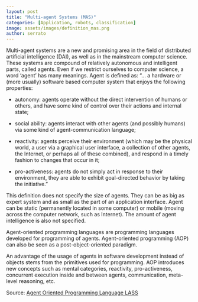 ```yaml
---
layout: post
title: "Multi-agent Systems (MAS)"
categories: [Application, robots, classification]
image: assets/images/definition_mas.png
author: serrato
---
```

Multi-agent systems  are a new and promising area in the field of distributed artificial intelligence (DAI), as well as in the mainstream computer science. These systems are compound of relatively autonomous and intelligent parts, called agents. Even if we restrict ourselves to computer science, a word ‘agent’ has many meanings. Agent is defined as: “… a hardware or (more usually) software based computer system that enjoys the following properties:

* autonomy: agents operate without the direct intervention of humans or others, and have some kind of control over their actions and internal state;

* social ability: agents interact with other agents (and possibly humans) via some kind of agent-communication language;

* reactivity: agents perceive their environment (which may be the physical world, a user via a graphical user interface, a collection of other agents, the Internet, or perhaps all of these combined), and respond in a timely fashion to changes that occur in it;

* pro-activeness: agents do not simply act in response to their environment, they are able to exhibit goal-directed behavior by taking the initiative.”

This definition does not specify the size of agents. They can be as big as expert system and as small as the part of an application interface. Agent can be static (permanently located in some computer) or mobile (moving across the computer network, such as Internet). The amount of agent intelligence is also not specified.

Agent-oriented programming languages are programming languages developed for programming of agents. Agent-oriented programming (AOP) can also be seen as a post-object-oriented paradigm.

An advantage of the usage of agents in software development instead of objects stems from the primitives used for programming. AOP introduces new concepts such as mental categories, reactivity, pro-activeness, concurrent execution inside and between agents, communication, meta-level reasoning, etc.

Source:
[Agent Oriented Programming Language LASS](https://www.sciencedirect.com/science/article/pii/B9781898563563500122 "Agent Oriented Programming Language LASS")